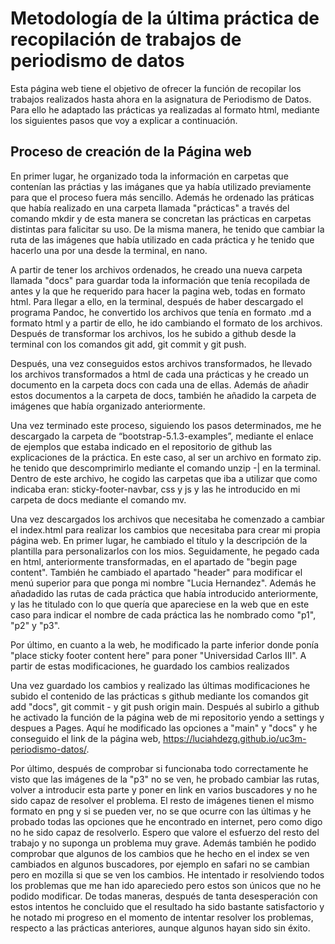 # Metodología de la última práctica de recopilación de trabajos de periodismo de datos

Esta página web tiene el objetivo de ofrecer la función de recopilar los trabajos realizados hasta ahora en la asignatura de Periodismo de Datos. Para ello he adaptado las prácticas ya realizadas al formato html, mediante los siguientes pasos que voy a explicar a continuación.

## Proceso de creación de la Página web

En primer lugar, he organizado toda la información en carpetas que contenían las práctias y las imáganes que ya había utilizado previamente para que el proceso fuera más sencillo. Además he ordenado las práticas que había realizado en una carpeta llamada "prácticas" a través del comando mkdir y de esta manera se concretan las prácticas en carpetas distintas para falicitar su uso. De la misma manera, he tenido que cambiar la ruta de las imágenes que había utilizado en cada práctica y he tenido que hacerlo una por una desde la terminal, en nano.

A partir de tener los archivos ordenados, he creado una nueva carpeta llamada "docs" para guardar toda la información que tenía recopilada de antes y la que he requerido para hacer la pagina web, todas en formato html. Para llegar a ello, en la terminal, después de haber descargado el programa Pandoc, he convertido los archivos que tenía en formato .md a formato html y a partir de ello, he ido cambiando el formato de los archivos. Después de transformar los archivos, los he subido a github desde la terminal con los comandos git add, git commit y git push. 

Después, una vez conseguidos estos archivos transformados, he llevado los archivos transformados a html de cada una prácticas y he creado un documento en la carpeta docs con cada una de ellas. Además de añadir estos documentos a la carpeta de docs, también he añadido la carpeta de imágenes que había organizado anteriormente. 

Una vez terminado este proceso, siguiendo los pasos determinados, me he descargado la carpeta de  “bootstrap-5.1.3-examples”, mediante el enlace de ejemplos que estaba indicado en el repositorio de github las explicaciones de la práctica. En este caso, al ser un archivo en formato zip. he tenido que descomprimirlo mediante el comando unzip -| en la terminal. Dentro de este archivo, he cogido las carpetas que iba a utilizar que como indicaba eran: sticky-footer-navbar, css y js y las he introducido en mi carpeta de docs mediante el comando mv.

Una vez descargados los archivos que necesitaba he comenzado a cambiar el index.html para realizar los cambios que necesitaba para crear mi propia página web. En primer lugar, he cambiado el título y la descripción de la plantilla para personalizarlos con los mios. Seguidamente, he pegado cada en html, anteriormente transformadas, en el apartado de "begin page content". También he cambiado el apartado "header" para modificar el menú superior para que ponga mi nombre "Lucia Hernandez". Además he añadadido las rutas de cada práctica que había introducido anteriormente, y las he titulado con lo que quería que apareciese en la web que en este caso para indicar el nombre de cada práctica las he nombrado como "p1", "p2" y "p3".

Por último, en cuanto a la web, he modificado la parte inferior donde ponía "place sticky footer content here" para poner "Universidad Carlos III". A partir de estas modificaciones, he guardado los cambios realizados

Una vez guardado los cambios y realizado las últimas modificaciones he subido el contenido de las prácticas s github mediante los comandos git add "docs", git commit - y git push origin main. Después al subirlo a github he activado la función de la página web de mi repositorio yendo a settings y despues a Pages. Aquí he modificado las opciones a "main" y "docs" y he conseguido el link de la página web, https://luciahdezg.github.io/uc3m-periodismo-datos/.

Por último, después de comprobar si funcionaba todo correctamente he visto que las imágenes de la "p3" no se ven, he probado cambiar las rutas, volver a introducir esta parte y poner en link en varios buscadores y no he sido capaz de resolver el problema. El resto de imágenes tienen el mismo formato en png y si se pueden ver, no se que ocurre con las últimas y he probado todas las opciones que he encontrado en internet, pero como digo no he sido capaz de resolverlo. Espero que valore el esfuerzo del resto del trabajo y no suponga un problema muy grave.
Además también he podido comprobar que algunos de los cambios que he hecho en el index se ven cambiados en algunos buscadores, por ejemplo en safari no se cambian pero en mozilla si que se ven los cambios. He intentado ir resolviendo todos los problemas que me han ido apareciedo pero estos son únicos que no he podido modificar.
De todas maneras, después de tanta desesperación con estos intentos he concluido que el resultado ha sido bastante satisfactorio y he notado mi progreso en el momento de intentar resolver los problemas, respecto a las prácticas anteriores, aunque algunos hayan sido sin éxito.
